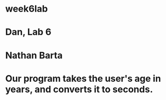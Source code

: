 # week6lab

# Dan, Lab 6
# Nathan Barta

# Our program takes the user's age in years, and converts it to seconds.
